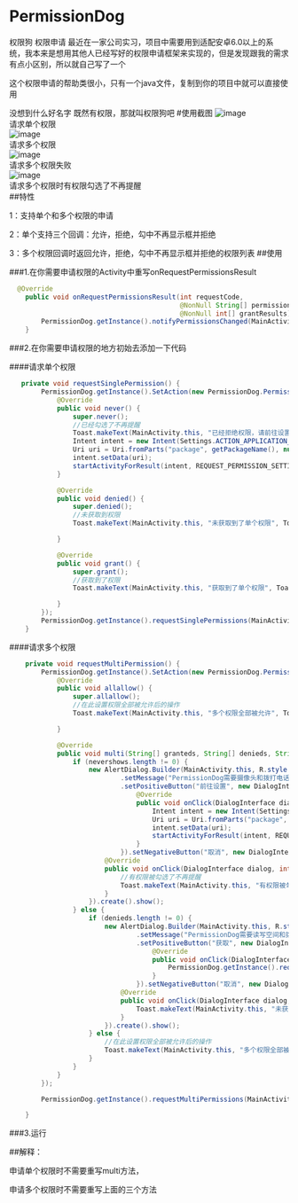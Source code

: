 # PermissionDog
权限狗 权限申请
最近在一家公司实习，项目中需要用到适配安卓6.0以上的系统，我本来是想用其他人已经写好的权限申请框架来实现的，但是发现跟我的需求有点小区别，所以就自己写了一个

  这个权限申请的帮助类很小，只有一个java文件，复制到你的项目中就可以直接使用

没想到什么好名字 既然有权限，那就叫权限狗吧
#使用截图
![image](https://github.com/hei12138/PermissionDog/blob/master/app/src/main/java/com/example/hei123/permissiondog/ScreenShot/request_single_permission.jpg)
<br>请求单个权限<br>
![image](https://github.com/hei12138/PermissionDog/blob/master/app/src/main/java/com/example/hei123/permissiondog/ScreenShot/request_multi_permission.jpg)
<br>请求多个权限<br>
![image](https://github.com/hei12138/PermissionDog/blob/master/app/src/main/java/com/example/hei123/permissiondog/ScreenShot/failed_to_get_multi_permission.jpg)
<br>请求多个权限失败<br>
![image](https://github.com/hei12138/PermissionDog/blob/master/app/src/main/java/com/example/hei123/permissiondog/ScreenShot/never_get_permission.jpg)
<br>请求多个权限时有权限勾选了不再提醒<br>
##特性

1：支持单个和多个权限的申请

2：单个支持三个回调：允许，拒绝，勾中不再显示框并拒绝

3：多个权限回调时返回允许，拒绝，勾中不再显示框并拒绝的权限列表
##使用

###1.在你需要申请权限的Activity中重写onRequestPermissionsResult
```java
  @Override
    public void onRequestPermissionsResult(int requestCode,
                                           @NonNull String[] permissions,
                                           @NonNull int[] grantResults) {
        PermissionDog.getInstance().notifyPermissionsChanged(MainActivity.this, requestCode, permissions, grantResults);
    }
  ```
    
###2.在你需要申请权限的地方初始去添加一下代码

####请求单个权限
```java
   private void requestSinglePermission() {
        PermissionDog.getInstance().SetAction(new PermissionDog.PermissionDogAction() {
            @Override
            public void never() {
                super.never();
                //已经勾选了不再提醒
                Toast.makeText(MainActivity.this, "已经拒绝权限，请前往设置开启", Toast.LENGTH_SHORT).show();
                Intent intent = new Intent(Settings.ACTION_APPLICATION_DETAILS_SETTINGS);
                Uri uri = Uri.fromParts("package", getPackageName(), null);
                intent.setData(uri);
                startActivityForResult(intent, REQUEST_PERMISSION_SETTING);
            }

            @Override
            public void denied() {
                super.denied();
                //未获取到权限
                Toast.makeText(MainActivity.this, "未获取到了单个权限", Toast.LENGTH_SHORT).show();

            }

            @Override
            public void grant() {
                super.grant();
                //获取到了权限
                Toast.makeText(MainActivity.this, "获取到了单个权限", Toast.LENGTH_SHORT).show();

            }
        });
        PermissionDog.getInstance().requestSinglePermissions(MainActivity.this, singlePermission);
    }
```
####请求多个权限  
```java
    private void requestMultiPermission() {
        PermissionDog.getInstance().SetAction(new PermissionDog.PermissionDogAction() {
            @Override
            public void allallow() {
                super.allallow();
                //在此设置权限全部被允许后的操作
                Toast.makeText(MainActivity.this, "多个权限全部被允许", Toast.LENGTH_SHORT).show();

            }

            @Override
            public void multi(String[] granteds, String[] denieds, String[] nevershows) {
                if (nevershows.length != 0) {
                    new AlertDialog.Builder(MainActivity.this, R.style.DialogTheme).setTitle("Permission")
                            .setMessage("PermissionDog需要摄像头和拨打电话的权限")
                            .setPositiveButton("前往设置", new DialogInterface.OnClickListener() {
                                @Override
                                public void onClick(DialogInterface dialog, int which) {
                                    Intent intent = new Intent(Settings.ACTION_APPLICATION_DETAILS_SETTINGS);
                                    Uri uri = Uri.fromParts("package", getPackageName(), null);
                                    intent.setData(uri);
                                    startActivityForResult(intent, REQUEST_PERMISSION_SETTING);
                                }
                            }).setNegativeButton("取消", new DialogInterface.OnClickListener() {
                        @Override
                        public void onClick(DialogInterface dialog, int which) {
                            //有权限被勾选了不再提醒
                            Toast.makeText(MainActivity.this, "有权限被勾选了不再提醒", Toast.LENGTH_SHORT).show();
                        }
                    }).create().show();
                } else {
                    if (denieds.length != 0) {
                        new AlertDialog.Builder(MainActivity.this, R.style.DialogTheme).setTitle("Permission")
                                .setMessage("PermissionDog需要读写空间和拨打电话的权限")
                                .setPositiveButton("获取", new DialogInterface.OnClickListener() {
                                    @Override
                                    public void onClick(DialogInterface dialog, int which) {
                                        PermissionDog.getInstance().requestMultiPermissions(MainActivity.this, multiPermission);
                                    }
                                }).setNegativeButton("取消", new DialogInterface.OnClickListener() {
                            @Override
                            public void onClick(DialogInterface dialog, int which) {
                                Toast.makeText(MainActivity.this, "未获取到必要的权限", Toast.LENGTH_SHORT).show();
                            }
                        }).create().show();
                    } else {
                        //在此设置权限全部被允许后的操作
                        Toast.makeText(MainActivity.this, "多个权限全部被允许", Toast.LENGTH_SHORT).show();
                    }
                }
            }
        });

        PermissionDog.getInstance().requestMultiPermissions(MainActivity.this, multiPermission);

    }
```
###3.运行

##解释：

申请单个权限时不需要重写multi方法，

申请多个权限时不需要重写上面的三个方法
